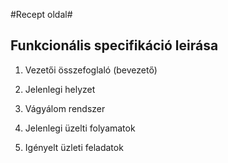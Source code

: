 #Recept oldal#

Funkcionális specifikáció leirása
---
1. Vezetői összefoglaló (bevezető)
	
2. Jelenlegi helyzet

3. Vágyálom rendszer

4. Jelenlegi üzelti folyamatok
	
5. Igényelt üzleti feladatok 
	
